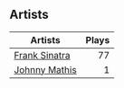 ## Artists
Artists | Plays 
----- | -----: 
[Frank Sinatra](/artists/frank-sinatra-739) | 77
[Johnny Mathis](/artists/johnny-mathis-14581) | 1

